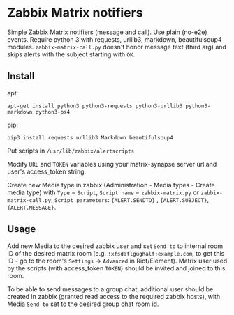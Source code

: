 # Zabbix Matrix notifiers
Simple Zabbix Matrix notifiers (message and call). Use plain (no-e2e) events. Require python 3 with requests, urllib3, markdown, beautifulsoup4 modules.
`zabbix-matrix-call.py` doesn't honor message text (third arg) and skips alerts with the subject starting with `OK`.

## Install
apt:
```
apt-get install python3 python3-requests python3-urllib3 python3-markdown python3-bs4
```
pip:
```
pip3 install requests urllib3 Markdown beautifulsoup4
```
Put scripts in `/usr/lib/zabbix/alertscripts`

Modify `URL` and `TOKEN` variables using your matrix-synapse server url and user's access_token string.

Create new Media type in zabbix (Administration - Media types - Create media type) with `Type` = `Script`, `Script name` = `zabbix-matrix.py` or `zabbix-matrix-call.py`, `Script parameters`: `{ALERT.SENDTO}` , `{ALERT.SUBJECT}`, `{ALERT.MESSAGE}`.

## Usage
Add new Media to the desired zabbix user and set `Send to` to internal room ID of the desired matrix room (e.g. `!xfsdaflgughalf:example.com`, to get this ID - go to the room's `Settings` -> `Advanced` in Riot/Element). Matrix user used by the scripts (with access_token `TOKEN`) should be invited and joined to this room.

To be able to send messages to a group chat, additional user should be created in zabbix (granted read access to the required zabbix hosts), with Media `Send to` set to the desired group chat room id.

